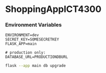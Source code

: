 # ShoppingAppICT4300
 

### Environment Variables

```dotenv
ENVIRONMENT=dev
SECRET_KEY=SOMESECRETKEY
FLASK_APP=main

# production only:
DATABASE_URL=PRODUCTIONDBURL
```

```sh
flask --app main db upgrade
```